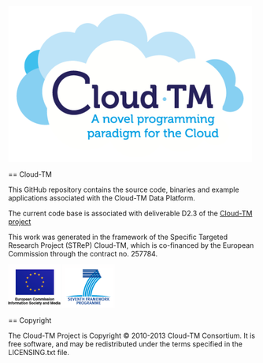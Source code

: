 <a href="http://www.cloudtm.eu"><img src="images/logo.png" alt="Cloud-TM project" height="315" width="495"></a>

== Cloud-TM


This GitHub repository contains the source code, binaries and example applications associated with the Cloud-TM Data Platform.


The current code base is associated with deliverable D2.3 of the <a href="http://www.cloudtm.eu">Cloud-TM project</a>

This work was generated in the framework of the Specific Targeted Research Project (STReP) Cloud-TM, which is co-financed by the European Commission through the contract no. 257784.

<img src="images/ecism.png" alt="European Commission">
<img src="images/7thframework.png" alt="Seventh Framework">

== Copyright

The Cloud-TM Project is Copyright © 2010-2013 Cloud-TM Consortium. It is free software, and may be redistributed under the terms specified in the LICENSING.txt file.
